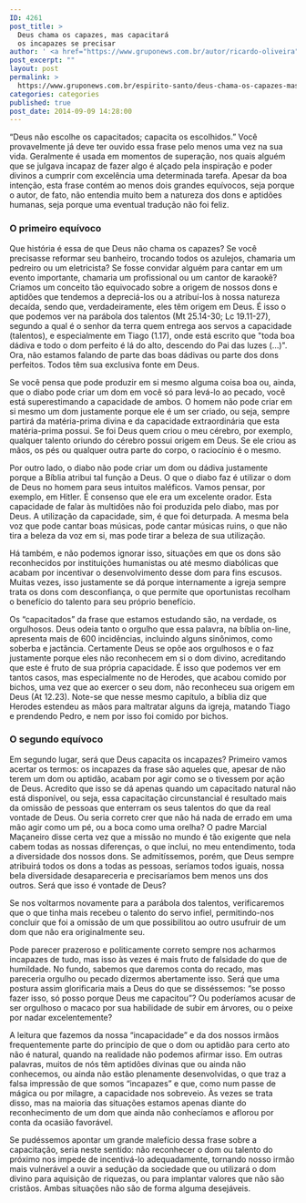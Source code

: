 ```yaml
---
ID: 4261
post_title: >
  Deus chama os capazes, mas capacitará
  os incapazes se precisar
author: ' <a href="https://www.gruponews.com.br/autor/ricardo-oliveira" rel="tag">Ricardo Oliveira</a>'
post_excerpt: ""
layout: post
permalink: >
  https://www.gruponews.com.br/espirito-santo/deus-chama-os-capazes-mas-capacitara-os-incapazes-se-precisar
categories: categories
published: true
post_date: 2014-09-09 14:28:00
---
```

“Deus não escolhe os capacitados; capacita os escolhidos.” Você provavelmente já deve ter ouvido essa frase pelo menos uma vez na sua vida. Geralmente é usada em momentos de superação, nos quais alguém que se julgava incapaz de fazer algo é alçado pela inspiração e poder divinos a cumprir com excelência uma determinada tarefa. Apesar da boa intenção, esta frase contém ao menos dois grandes equívocos, seja porque o autor, de fato, não entendia muito bem a natureza dos dons e aptidões humanas, seja porque uma eventual tradução não foi feliz.
<h3>O primeiro equívoco</h3>
Que história é essa de que Deus não chama os capazes? Se você precisasse reformar seu banheiro, trocando todos os azulejos, chamaria um pedreiro ou um eletricista? Se fosse convidar alguém para cantar em um evento importante, chamaria um profissional ou um cantor de karaokê? Criamos um conceito tão equivocado sobre a origem de nossos dons e aptidões que tendemos a depreciá-los ou a atribuí-los à nossa natureza decaída, sendo que, verdadeiramente, eles têm origem em Deus. É isso o que podemos ver na parábola dos talentos (Mt 25.14-30; Lc 19.11-27), segundo a qual é o senhor da terra quem entrega aos servos a capacidade (talentos), e especialmente em Tiago (1.17), onde está escrito que "toda boa dádiva e todo o dom perfeito é lá do alto, descendo do Pai das luzes (…)". Ora, não estamos falando de parte das boas dádivas ou parte dos dons perfeitos. Todos têm sua exclusiva fonte em Deus.

Se você pensa que pode produzir em si mesmo alguma coisa boa ou, ainda, que o diabo pode criar um dom em você só para levá-lo ao pecado, você está superestimando a capacidade de ambos. O homem não pode criar em si mesmo um dom justamente porque ele é um ser criado, ou seja, sempre partirá da matéria-prima divina e da capacidade extraordinária que esta matéria-prima possui. Se foi Deus quem criou o meu cérebro, por exemplo, qualquer talento oriundo do cérebro possui origem em Deus. Se ele criou as mãos, os pés ou qualquer outra parte do corpo, o raciocínio é o mesmo.

Por outro lado, o diabo não pode criar um dom ou dádiva justamente porque a Bíblia atribui tal função a Deus. O que o diabo faz é utilizar o dom de Deus no homem para seus intuitos maléficos. Vamos pensar, por exemplo, em Hitler. É consenso que ele era um excelente orador. Esta capacidade de falar às multidões não foi produzida pelo diabo, mas por Deus. A utilização da capacidade, sim, é que foi deturpada. A mesma bela voz que pode cantar boas músicas, pode cantar músicas ruins, o que não tira a beleza da voz em si, mas pode tirar a beleza de sua utilização.

Há também, e não podemos ignorar isso, situações em que os dons são reconhecidos por instituições humanistas ou até mesmo diabólicas que acabam por incentivar o desenvolvimento desse dom para fins escusos. Muitas vezes, isso justamente se dá porque internamente a igreja sempre trata os dons com desconfiança, o que permite que oportunistas recolham o benefício do talento para seu próprio benefício.

Os “capacitados” da frase que estamos estudando são, na verdade, os orgulhosos. Deus odeia tanto o orgulho que essa palavra, na bíblia on-line, apresenta mais de 600 incidências, incluindo alguns sinônimos, como soberba e jactância. Certamente Deus se opõe aos orgulhosos e o faz justamente porque eles não reconhecem em si o dom divino, acreditando que este é fruto de sua própria capacidade. É isso que podemos ver em tantos casos, mas especialmente no de Herodes, que acabou comido por bichos, uma vez que ao exercer o seu dom, não reconheceu sua origem em Deus (At 12.23). Note-se que nesse mesmo capítulo, a bíblia diz que Herodes estendeu as mãos para maltratar alguns da igreja, matando Tiago e prendendo Pedro, e nem por isso foi comido por bichos.
<h3>O segundo equívoco</h3>
Em segundo lugar, será que Deus capacita os incapazes? Primeiro vamos acertar os termos: os incapazes da frase são aqueles que, apesar de não terem um dom ou aptidão, acabam por agir como se o tivessem por ação de Deus. Acredito que isso se dá apenas quando um capacitado natural não está disponível, ou seja, essa capacitação circunstancial é resultado mais da omissão de pessoas que enterram os seus talentos do que da real vontade de Deus. Ou seria correto crer que não há nada de errado em uma mão agir como um pé, ou a boca como uma orelha? O padre Marcial Maçaneiro disse certa vez que a missão no mundo é tão exigente que nela cabem todas as nossas diferenças, o que inclui, no meu entendimento, toda a diversidade dos nossos dons. Se admitíssemos, porém, que Deus sempre atribuirá todos os dons a todas as pessoas, seríamos todos iguais, nossa bela diversidade desapareceria e precisaríamos bem menos uns dos outros. Será que isso é vontade de Deus?

Se nos voltarmos novamente para a parábola dos talentos, verificaremos que o que tinha mais recebeu o talento do servo infiel, permitindo-nos concluir que foi a omissão de um que possibilitou ao outro usufruir de um dom que não era originalmente seu.

Pode parecer prazeroso e politicamente correto sempre nos acharmos incapazes de tudo, mas isso às vezes é mais fruto de falsidade do que de humildade. No fundo, sabemos que daremos conta do recado, mas pareceria orgulho ou pecado dizermos abertamente isso. Será que uma postura assim glorificaria mais a Deus do que se disséssemos: “se posso fazer isso, só posso porque Deus me capacitou”? Ou poderíamos acusar de ser orgulhoso o macaco por sua habilidade de subir em árvores, ou o peixe por nadar excelentemente?

A leitura que fazemos da nossa “incapacidade” e da dos nossos irmãos frequentemente parte do princípio de que o dom ou aptidão para certo ato não é natural, quando na realidade não podemos afirmar isso. Em outras palavras, muitos de nós têm aptidões divinas que ou ainda não conhecemos, ou ainda não estão plenamente desenvolvidas, o que traz a falsa impressão de que somos “incapazes” e que, como num passe de mágica ou por milagre, a capacidade nos sobreveio. Às vezes se trata disso, mas na maioria das situações estamos apenas diante do reconhecimento de um dom que ainda não conhecíamos e aflorou por conta da ocasião favorável.

Se pudéssemos apontar um grande malefício dessa frase sobre a capacitação, seria neste sentido: não reconhecer o dom ou talento do próximo nos impede de incentivá-lo adequadamente, tornando nosso irmão mais vulnerável a ouvir a sedução da sociedade que ou utilizará o dom divino para aquisição de riquezas, ou para implantar valores que não são cristãos. Ambas situações não são de forma alguma desejáveis.